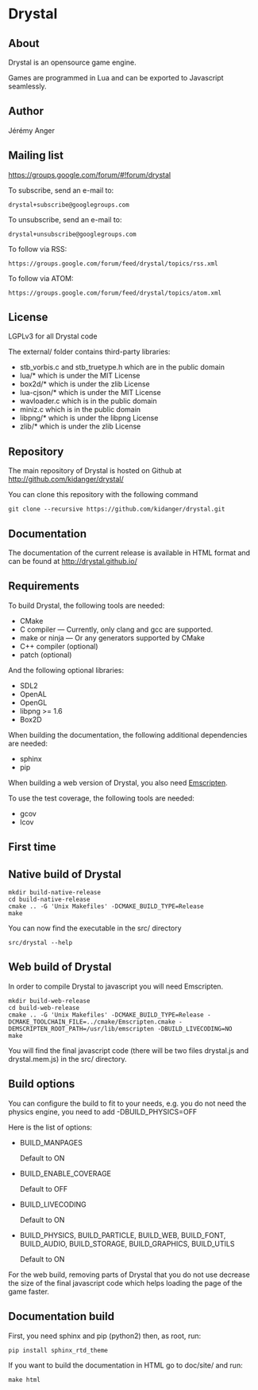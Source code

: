 Drystal
=======

About
-----

Drystal is an opensource game engine.

Games are programmed in Lua and can be exported to Javascript seamlessly.

Author
------

Jérémy Anger

Mailing list
------------

https://groups.google.com/forum/#!forum/drystal

To subscribe, send an e-mail to:

    drystal+subscribe@googlegroups.com

To unsubscribe, send an e-mail to:

    drystal+unsubscribe@googlegroups.com

To follow via RSS:

    https://groups.google.com/forum/feed/drystal/topics/rss.xml

To follow via ATOM:

    https://groups.google.com/forum/feed/drystal/topics/atom.xml

License
-------

LGPLv3 for all Drystal code

The external/ folder contains third-party libraries:

- stb\_vorbis.c and stb\_truetype.h which are in the public domain
- lua/\* which is under the MIT License
- box2d/* which is under the zlib License
- lua-cjson/\* which is under the MIT License
- wavloader.c which is in the public domain
- miniz.c which is in the public domain
- libpng/\* which is under the libpng License
- zlib/\* which is under the zlib License

Repository
----------

The main repository of Drystal is hosted on Github at http://github.com/kidanger/drystal/

You can clone this repository with the following command

    git clone --recursive https://github.com/kidanger/drystal.git

Documentation
-------------

The documentation of the current release is available in HTML format and can be found at http://drystal.github.io/

Requirements
------------

To build Drystal, the following tools are needed:

- CMake
- C compiler — Currently, only clang and gcc are supported.
- make or ninja — Or any generators supported by CMake
- C++ compiler (optional)
- patch (optional)

And the following optional libraries:

- SDL2
- OpenAL
- OpenGL
- libpng >= 1.6
- Box2D

When building the documentation, the following additional dependencies are needed:

- sphinx
- pip

When building a web version of Drystal, you also need [Emscripten](kripken.github.io/emscripten-site/).

To use the test coverage, the following tools are needed:

- gcov
- lcov

First time
----------

Native build of Drystal
-----------------------

    mkdir build-native-release
    cd build-native-release
    cmake .. -G 'Unix Makefiles' -DCMAKE_BUILD_TYPE=Release
    make

You can now find the executable in the src/ directory

    src/drystal --help

Web build of Drystal
--------------------

In order to compile Drystal to javascript you will need Emscripten.

    mkdir build-web-release
    cd build-web-release
    cmake .. -G 'Unix Makefiles' -DCMAKE_BUILD_TYPE=Release -DCMAKE_TOOLCHAIN_FILE=../cmake/Emscripten.cmake -DEMSCRIPTEN_ROOT_PATH=/usr/lib/emscripten -DBUILD_LIVECODING=NO
    make

You will find the final javascript code (there will be two files drystal.js
and drystal.mem.js) in the src/ directory.

Build options
-------------

You can configure the build to fit to your needs, e.g. you do not need
the physics engine, you need to add -DBUILD_PHYSICS=OFF

Here is the list of options:

- BUILD_MANPAGES

    Default to ON

- BUILD_ENABLE_COVERAGE

    Default to OFF

- BUILD_LIVECODING

    Default to ON

- BUILD_PHYSICS, BUILD_PARTICLE, BUILD_WEB, BUILD_FONT, BUILD_AUDIO,
  BUILD_STORAGE, BUILD_GRAPHICS, BUILD_UTILS

    Default to ON

For the web build, removing parts of Drystal that you do not use decrease
the size of the final javascript code which helps loading the page of the
game faster.

Documentation build
-------------------

First, you need sphinx and pip (python2) then, as root, run:

    pip install sphinx_rtd_theme

If you want to build the documentation in HTML go to doc/site/ and run:

    make html
